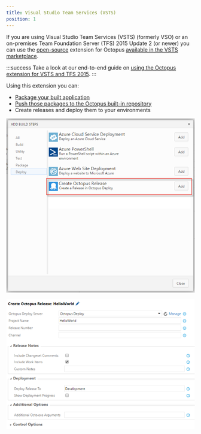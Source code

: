 ```yaml
---
title: Visual Studio Team Services (VSTS)
position: 1
---
```



If you are using Visual Studio Team Services (VSTS) (formerly VSO) or an on-premises Team Foundation Server (TFS) 2015 Update 2 (or newer) you can use the [open-source](https://github.com/OctopusDeploy/OctoTFS) extension for Octopus [available in the VSTS marketplace](https://marketplace.visualstudio.com/items?itemName=octopusdeploy.octopus-deploy-build-release-tasks).

:::success
Take a look at our end-to-end guide on [using the Octopus extension for VSTS and TFS 2015](/docs/guides/use-the-team-foundation-build-custom-task/index.md).
:::





Using this extension you can:

- [Package your built application](/docs/packaging-applications/index.md)
- [Push those packages to the Octopus built-in repository](/docs/packaging-applications/package-repositories/pushing-packages-to-the-built-in-repository.md)
- Create releases and deploy them to your environments



![](/docs/images/5669025/5865514.png "width=500")


![](/docs/images/5669025/5865515.png "width=500")
